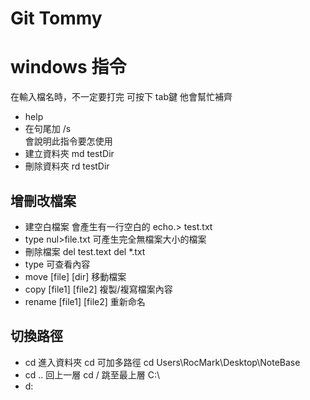 # Git Tommy

# windows 指令
在輸入檔名時，不一定要打完
可按下 tab鍵 他會幫忙補齊
* help
* 在句尾加 /s  
會說明此指令要怎使用
* 建立資料夾 md testDir
* 刪除資料夾 rd testDir

## 增刪改檔案
* 建空白檔案 
會產生有一行空白的
echo.> test.txt
* type nul>file.txt
可產生完全無檔案大小的檔案
* 刪除檔案 del test.text
del *.txt
* type 可查看內容
* move [file] [dir] 移動檔案 
* copy [file1] [file2] 複製/複寫檔案內容
* rename [file1] [file2] 重新命名

## 切換路徑
* cd 進入資料夾
cd 可加多路徑 cd Users\RocMark\Desktop\NoteBase
* cd .. 回上一層
cd / 跳至最上層 C:\
* d:
